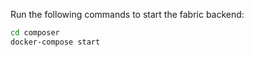 Run the following commands to start the fabric backend:
~~~bash
cd composer
docker-compose start
~~~